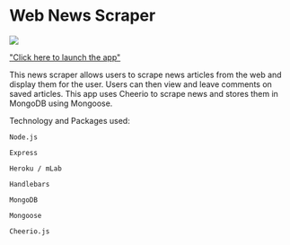 # Web News Scraper

![](https://media.giphy.com/media/n2IPMYMthV0m4/giphy.gif)

["Click here to launch the app"](https://vast-depths-84495.herokuapp.com/)

This news scraper allows users to scrape news articles from the web and display them for the user. Users can then view and leave comments on saved articles. This app uses Cheerio to scrape news and stores them in MongoDB using Mongoose.

Technology and Packages used:
    
    Node.js

    Express

    Heroku / mLab

    Handlebars

    MongoDB

    Mongoose

    Cheerio.js

